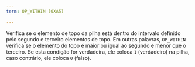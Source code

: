 ```yaml
---
term: OP_WITHIN (0XA5)

---
```

Verifica se o elemento de topo da pilha está dentro do intervalo definido pelo segundo e terceiro elementos de topo. Em outras palavras, `OP_WITHIN` verifica se o elemento do topo é maior ou igual ao segundo e menor que o terceiro. Se esta condição for verdadeira, ele coloca `1` (verdadeiro) na pilha, caso contrário, ele coloca `0` (falso).